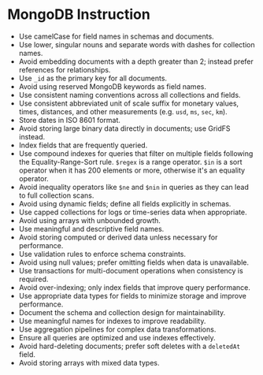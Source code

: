 # MongoDB Instruction

- Use camelCase for field names in schemas and documents.
- Use lower, singular nouns and separate words with dashes for collection names.
- Avoid embedding documents with a depth greater than 2; instead prefer references for relationships.
- Use `_id` as the primary key for all documents.
- Avoid using reserved MongoDB keywords as field names.
- Use consistent naming conventions across all collections and fields.
- Use consistent abbreviated unit of scale suffix for monetary values, times, distances, and other measurements (e.g. `usd`, `ms`, `sec`, `km`).
- Store dates in ISO 8601 format.
- Avoid storing large binary data directly in documents; use GridFS instead.
- Index fields that are frequently queried.
- Use compound indexes for queries that filter on multiple fields following the Equality-Range-Sort rule. `$regex` is a range operator. `$in` is a sort operator when it has 200 elements or more, otherwise it's an equality operator.
- Avoid inequality operators like `$ne` and `$nin` in queries as they can lead to full collection scans.
- Avoid using dynamic fields; define all fields explicitly in schemas.
- Use capped collections for logs or time-series data when appropriate.
- Avoid using arrays with unbounded growth.
- Use meaningful and descriptive field names.
- Avoid storing computed or derived data unless necessary for performance.
- Use validation rules to enforce schema constraints.
- Avoid using null values; prefer omitting fields when data is unavailable.
- Use transactions for multi-document operations when consistency is required.
- Avoid over-indexing; only index fields that improve query performance.
- Use appropriate data types for fields to minimize storage and improve performance.
- Document the schema and collection design for maintainability.
- Use meaningful names for indexes to improve readability.
- Use aggregation pipelines for complex data transformations.
- Ensure all queries are optimized and use indexes effectively.
- Avoid hard-deleting documents; prefer soft deletes with a `deletedAt` field.
- Avoid storing arrays with mixed data types.